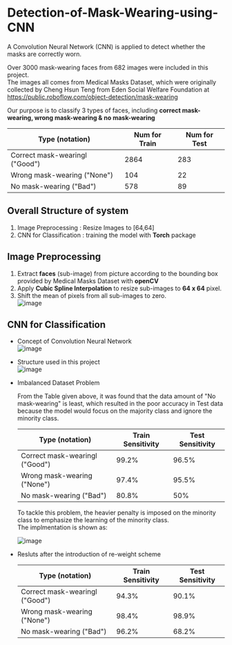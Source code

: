 # Detection-of-Mask-Wearing-using-CNN

A Convolution Neural Network (CNN) is applied to detect whether the masks are correctly worn.  
  
  
Over 3000 mask-wearing faces from 682 images were included in this project.  
The images all comes from Medical Masks Dataset, which were originally collected by Cheng Hsun Teng from Eden Social Welfare Foundation at https://public.roboflow.com/object-detection/mask-wearing  

  
Our purpose is to classify 3 types of faces, including **correct mask-wearing, wrong mask-wearing & no mask-wearing**  
  
| Type (notation)                    | Num for Train | Num for Test |
| ---------------------------------- | ------------- |------------- |
| Correct mask-wearingl ("Good")     |         2864  |          283 |
| Wrong mask-wearing ("None")        |           104 |           22 |
| No mask-wearing ("Bad")            |          578  |           89 |
  
  
## Overall Structure of system  
 1. Image Preprocessing : Resize Images to [64,64]
 2. CNN for Classification : training the model with **Torch** package  

## Image Preprocessing  
  1. Extract **faces** (sub-image) from picture according to the bounding box provided by Medical Masks Dataset with **openCV**
  2. Apply **Cubic Spline Interpolation** to resize sub-images to **64 x 64** pixel. 
  3. Shift the mean of pixels from all sub-images to zero.  
    ![image](https://user-images.githubusercontent.com/78803926/132660769-5d42f189-0f19-435e-a9d3-8df4bdb3d6b4.png)
    
## CNN for Classification  
  - Concept of Convolution Neural Network  
    ![image](https://user-images.githubusercontent.com/78803926/132662703-b544ad04-f26c-40ef-83e2-5115992ce4b1.png)
      
  - Structure used in this project  
    ![image](https://user-images.githubusercontent.com/78803926/132662368-35660dbd-b885-4611-84db-b86b8a8ad8d7.png)  
      
  - Imbalanced Dataset Problem  
    
    From the Table given above, it was found that the data amount of "No mask-wearing" is least, which resulted in the poor accuracy in Test data because the model would focus on the majority class and ignore the minority class.  
      
    | Type (notation)                    | Train Sensitivity | Test Sensitivity |
    | ---------------------------------- | ----------------- |----------------- |
    | Correct mask-wearingl ("Good")     |             99.2% |            96.5% |
    | Wrong mask-wearing ("None")        |             97.4% |            95.5% |
    | No mask-wearing ("Bad")            |             80.8% |              50% |  
    
    To tackle this problem, the heavier penalty is imposed on the minority class to emphasize the learning of the minority class.  
    The implmentation is shown as:  
    
    ![image](https://user-images.githubusercontent.com/78803926/132667884-507c7455-61fd-4f03-aa5b-a331197bc49a.png)  
      
  - Resluts after the introduction of re-weight scheme
      
      
    | Type (notation)                    | Train Sensitivity | Test Sensitivity |
    | ---------------------------------- | ----------------- |----------------- |
    | Correct mask-wearingl ("Good")     |             94.3% |            90.1% |
    | Wrong mask-wearing ("None")        |             98.4% |            98.9% |
    | No mask-wearing ("Bad")            |             96.2% |            68.2% |  
    
      



